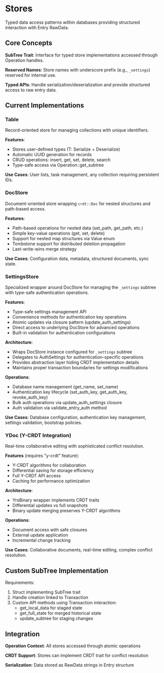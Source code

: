 # Stores

Typed data access patterns within databases providing structured interaction with Entry RawData.

## Core Concepts

**SubTree Trait**: Interface for typed store implementations accessed through Operation handles.

**Reserved Names**: Store names with underscore prefix (e.g., `_settings`) reserved for internal use.

**Typed APIs**: Handle serialization/deserialization and provide structured access to raw entry data.

## Current Implementations

### Table<T>

Record-oriented store for managing collections with unique identifiers.

**Features**:

- Stores user-defined types (T: Serialize + Deserialize)
- Automatic UUID generation for records
- CRUD operations: insert, get, set, delete, search
- Type-safe access via Operation::get_subtree

**Use Cases**: User lists, task management, any collection requiring persistent IDs.

### DocStore

Document-oriented store wrapping `crdt::Doc` for nested structures and path-based access.

**Features**:

- Path-based operations for nested data (set_path, get_path, etc.)
- Simple key-value operations (get, set, delete)
- Support for nested map structures via Value enum
- Tombstone support for distributed deletion propagation
- Last-write-wins merge strategy

**Use Cases**: Configuration data, metadata, structured documents, sync state.

### SettingsStore

Specialized wrapper around DocStore for managing the `_settings` subtree with type-safe authentication operations.

**Features**:

- Type-safe settings management API
- Convenience methods for authentication key operations
- Atomic updates via closure pattern (update_auth_settings)
- Direct access to underlying DocStore for advanced operations
- Built-in validation for authentication configurations

**Architecture**:

- Wraps DocStore instance configured for `_settings` subtree
- Delegates to AuthSettings for authentication-specific operations
- Provides abstraction layer hiding CRDT implementation details
- Maintains proper transaction boundaries for settings modifications

**Operations**:

- Database name management (get_name, set_name)
- Authentication key lifecycle (set_auth_key, get_auth_key, revoke_auth_key)
- Bulk auth operations via update_auth_settings closure
- Auth validation via validate_entry_auth method

**Use Cases**: Database configuration, authentication key management, settings validation, bootstrap policies.

### YDoc (Y-CRDT Integration)

Real-time collaborative editing with sophisticated conflict resolution.

**Features** (requires "y-crdt" feature):

- Y-CRDT algorithms for collaboration
- Differential saving for storage efficiency
- Full Y-CRDT API access
- Caching for performance optimization

**Architecture**:

- YrsBinary wrapper implements CRDT traits
- Differential updates vs full snapshots
- Binary update merging preserves Y-CRDT algorithms

**Operations**:

- Document access with safe closures
- External update application
- Incremental change tracking

**Use Cases**: Collaborative documents, real-time editing, complex conflict resolution.

## Custom SubTree Implementation

Requirements:

1. Struct implementing SubTree trait
2. Handle creation linked to Transaction
3. Custom API methods using Transaction interaction:
   - get_local_data for staged state
   - get_full_state for merged historical state
   - update_subtree for staging changes

## Integration

**Operation Context**: All stores accessed through atomic operations

**CRDT Support**: Stores can implement CRDT trait for conflict resolution

**Serialization**: Data stored as RawData strings in Entry structure

